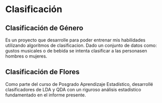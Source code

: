 # Clasificación

## Clasificación de Género

Es un proyecto que desarrolle para poder entrenar mis habilidades utilizando algoritmos de clasificacion. Dado un conjunto de datos como: gustos musicales o de bebida se intenta clasificar a las personasen hombres o mujeres.

## Clasificación de Flores

Como parte del curso de Posgrado Aprendizaje Estadístico, desarrollé clasificadores de LDA y QDA con un riguroso análisis estadístico fundamentado en el informe presente.
